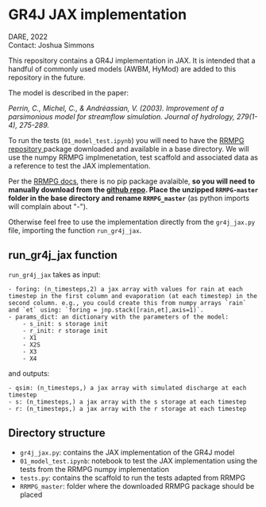 # GR4J JAX implementation
DARE, 2022<br>
Contact: Joshua Simmons

This repository contains a GR4J implementation in JAX. It is intended that a handful of commonly used models (AWBM, HyMod) are added to this repository in the future.

The model is described in the paper:

*Perrin, C., Michel, C., & Andréassian, V. (2003). Improvement of a parsimonious model for streamflow simulation. Journal of hydrology, 279(1-4), 275-289.*

To run the tests (`01_model_test.ipynb`) you will need to have the [RRMPG repository ](https://github.com/kratzert/RRMPG) package downloaded and available in a base directory. We will use the numpy RRMPG implmenetation, test scaffold and associated data as a reference to test the JAX implementation. 

Per the [RRMPG docs](https://rrmpg.readthedocs.io/en/latest/getting_started.html#installing-the-rrmpg-package), there is no pip package avalaible, **so you will need to manually download from the [github repo](https://github.com/kratzert/RRMPG). Place the unzipped `RRMPG-master` folder in the base directory and rename `RRMPG_master`** (as python imports will complain about "-").

Otherwise feel free to use the implementation directly from the `gr4j_jax.py` file, importing the function `run_gr4j_jax`.

## run_gr4j_jax function

`run_gr4j_jax` takes as input:

    - foring: (n_timesteps,2) a jax array with values for rain at each timestep in the first column and evaporation (at each timestep) in the second column. e.g., you could create this from numpy arrays `rain` and `et` using: `foring = jnp.stack([rain,et],axis=1)`.
    - params_dict: an dictionary with the parameters of the model:
        - s_init: s storage init
        - r_init: r storage init
        - X1
        - X2S
        - X3
        - X4 

and outputs:

    - qsim: (n_timesteps,) a jax array with simulated discharge at each timestep
    - s: (n_timesteps,) a jax array with the s storage at each timestep
    - r: (n_timesteps,) a jax array with the r storage at each timestep

## Directory structure

- `gr4j_jax.py`: contains the JAX implementation of the GR4J model
- `01_model_test.ipynb`: notebook to test the JAX implementation using the tests from the RRMPG numpy implementation
- `tests.py`: contains the scaffold to run the tests adapted from RRMPG
- `RRMPG_master`: folder where the downloaded RRMPG package should be placed

